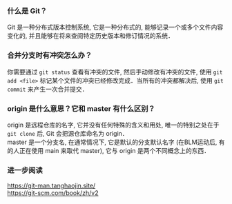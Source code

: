 ### 什么是 Git？

Git 是一种分布式版本控制系统, 它是一种分布式的, 能够记录一个或多个文件内容变化的, 并且能够在将来查阅特定历史版本和修订情况的系统．

### 合并分支时有冲突怎么办？

你需要通过 `git status` 查看有冲突的文件, 然后手动修改有冲突的文件, 使用 `git add <file>` 标记某个文件的冲突已经修改完成．当所有的冲突都解决后, 使用 `git commit` 来产生一次合并提交．

### origin 是什么意思？它和 master 有什么区别？

origin 是远程仓库的名字, 它并没有任何特殊的含义和用处, 唯一的特别之处在于 `git clone` 后, Git 会把源仓库命名为 origin．  
master 是一个分支名, 在通常情况下, 它是默认的分支默认名字 (在BLM运动后, 有的人正在使用 main 来取代 master), 它与 origin 是两个不同概念上的东西．

### 进一步阅读
https://git-man.tanghaojin.site/  
https://git-scm.com/book/zh/v2
